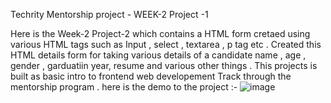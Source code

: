 Techrity Mentorship project - WEEK-2 Project -1

Here is the Week-2 Project-2 which contains a HTML form cretaed using various HTML tags such as Input , select , textarea , p tag etc . 
Created this HTML details form for taking various details of a candidate name , age , gender , garduatiin year, resume and various other things .
This projects is built as basic intro to frontend web developement Track through the mentorship program . 
here is the demo to the project :-
![image](https://user-images.githubusercontent.com/90853282/190854018-a839c040-2539-4e81-aacd-f0780cfd332b.png)
